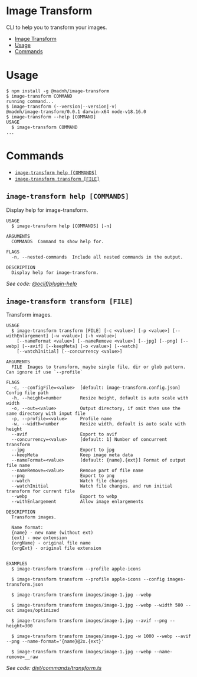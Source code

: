# Image Transform

CLI to help you to transform your images.


<!-- toc -->
* [Image Transform](#image-transform)
* [Usage](#usage)
* [Commands](#commands)
<!-- tocstop -->
# Usage
<!-- usage -->
```sh-session
$ npm install -g @madnh/image-transform
$ image-transform COMMAND
running command...
$ image-transform (--version|--version|-v)
@madnh/image-transform/0.0.1 darwin-x64 node-v18.16.0
$ image-transform --help [COMMAND]
USAGE
  $ image-transform COMMAND
...
```
<!-- usagestop -->
# Commands
<!-- commands -->
* [`image-transform help [COMMANDS]`](#image-transform-help-commands)
* [`image-transform transform [FILE]`](#image-transform-transform-file)

## `image-transform help [COMMANDS]`

Display help for image-transform.

```
USAGE
  $ image-transform help [COMMANDS] [-n]

ARGUMENTS
  COMMANDS  Command to show help for.

FLAGS
  -n, --nested-commands  Include all nested commands in the output.

DESCRIPTION
  Display help for image-transform.
```

_See code: [@oclif/plugin-help](https://github.com/oclif/plugin-help/blob/v5.2.9/src/commands/help.ts)_

## `image-transform transform [FILE]`

Transform images.

```
USAGE
  $ image-transform transform [FILE] [-c <value>] [-p <value>] [--withEnlargement] [-w <value>] [-h <value>]
    [--nameFormat <value>] [--nameRemove <value>] [--jpg] [--png] [--webp] [--avif] [--keepMeta] [-o <value>] [--watch]
    [--watchInitial] [--concurrency <value>]

ARGUMENTS
  FILE  Images to transform, maybe single file, dir or glob pattern. Can ignore if use `--profile`

FLAGS
  -c, --configFile=<value>  [default: image-transform.config.json] Config file path
  -h, --height=number       Resize height, default is auto scale with width
  -o, --out=<value>         Output directory, if omit then use the same directory with input file
  -p, --profile=<value>     Profile name
  -w, --width=number        Resize width, default is auto scale with height
  --avif                    Export to avif
  --concurrency=<value>     [default: 1] Number of concurrent transform
  --jpg                     Export to jpg
  --keepMeta                Keep image meta data
  --nameFormat=<value>      [default: {name}.{ext}] Format of output file name
  --nameRemove=<value>      Remove part of file name
  --png                     Export to png
  --watch                   Watch file changes
  --watchInitial            Watch file changes, and run initial transform for current file
  --webp                    Export to webp
  --withEnlargement         Allow image enlargements

DESCRIPTION
  Transform images.

  Name format:
  {name} - new name (without ext)
  {ext} - new extension
  {orgName} - original file name
  {orgExt} - original file extension


EXAMPLES
  $ image-transform transform --profile apple-icons

  $ image-transform transform --profile apple-icons --config images-transform.json

  $ image-transform transform images/image-1.jpg --webp

  $ image-transform transform images/image-1.jpg --webp --width 500 --out images/optimized

  $ image-transform transform images/image-1.jpg --avif --png --height=300

  $ image-transform transform images/image-1.jpg -w 1000 --webp --avif --png --name-format='{name}@2x.{ext}'

  $ image-transform transform images/image-1.jpg --webp --name-remove=__raw
```

_See code: [dist/commands/transform.ts](https://github.com/madnh/image-transform/blob/v0.0.1/dist/commands/transform.ts)_
<!-- commandsstop -->
